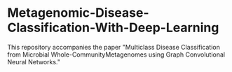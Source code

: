 # Metagenomic-Disease-Classification-With-Deep-Learning
This repository accompanies the paper "Multiclass Disease Classification from Microbial Whole-CommunityMetagenomes using Graph Convolutional Neural Networks."
